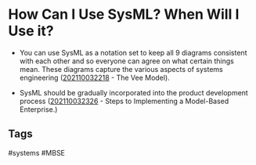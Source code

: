 # How Can I Use SysML? When Will I Use it? 

* You can use SysML as a notation set to keep all 9 diagrams consistent with each other and so everyone can agree on what certain things mean. These diagrams capture the various aspects of systems engineering ([202110032218](../202110032218) - The Vee Model).

* SysML should be gradually incorporated into the product development process ([202110032326](../202110032326) - Steps to Implementing a Model-Based Enterprise.)

## Tags
#systems #MBSE
